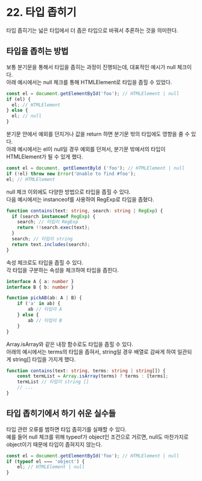 # 22. 타입 좁히기

타입 좁히기는 넓은 타입에서 더 좁은 타입으로 바꿔서 추론하는 것을 의미한다.

## 타입을 좁히는 방법

보통 분기문을 통해서 타입을 좁히는 과정이 진행되는데, 대표적인 예시가 null 체크이다.  
아래 예시에서는 null 체크를 통해 HTMLElement로 타입을 좁힐 수 있었다.

```ts
const el = document.getElementById('foo'); // HTMLElement | null
if (el) {
  el; // HTMLElement
} else {
  el; // null
}
```

분기문 안에서 예외를 던지거나 값을 return 하면 분기문 밖의 타입에도 영향을 줄 수 있다.   
아래 예시에서는 el이 null일 경우 예외를 던져서, 분기문 밖에서의 타입이 HTMLElement가 될 수 있게 했다.

```ts
const el = document. getElementByld ('foo'); // HTMLElement | null
if (!el) throw new Error('Unable to find #foo');
el; // HTMLElement
```

null 체크 이외에도 다양한 방법으로 타입을 좁힐 수 있다.  
다음 예시에서는 instanceof를 사용하여 RegExp로 타입을 좁혔다.

```ts
function contains(text: string, search: string | RegExp) {
  if (search instanceof RegExp) {
    search; // 타입이 RegExp
    return !!search.exec(text);
  }
  search; // 타입이 string
  return text.includes(search);
}
```

속성 체크로도 타입을 좁힐 수 있다.  
각 타입을 구분하는 속성을 체크하여 타입을 좁힌다.

```ts
interface A { a: number }
interface B { b: number }

function pickAB(ab: A | B) {
    if ('a' in ab) {
        ab // 타입이 A
    } else {
        ab // 타입이 B
    }
}
```

Array.isArray와 같은 내장 함수로도 타입을 좁힐 수 있다.  
아래의 예시에서는 terms의 타입을 좁혀서, string일 경우 배열로 감싸게 하여 일관되게 string[] 타입을 가지게 했다.

```ts
function contains(text: string, terms: string | string[]) {
    const termList = Array.isArray(terms) ? terms : [terms];
    termList // 타입이 string []
    // ...
}
```

## 타입 좁히기에서 하기 쉬운 실수들

타입 관련 오류를 범하면 타입 좁히기를 실패할 수 있다.  
예를 들어 null 체크를 위해 typeof가 object인 조건으로 거르면, null도 마찬가지로 object이기 때문에 타입이 좁혀지지 않는다.

```ts
const el = document.getElementById('foo'); // HTMLElement | null
if (typeof el === 'object') {
    el; // HTMLElement | null
}
```



